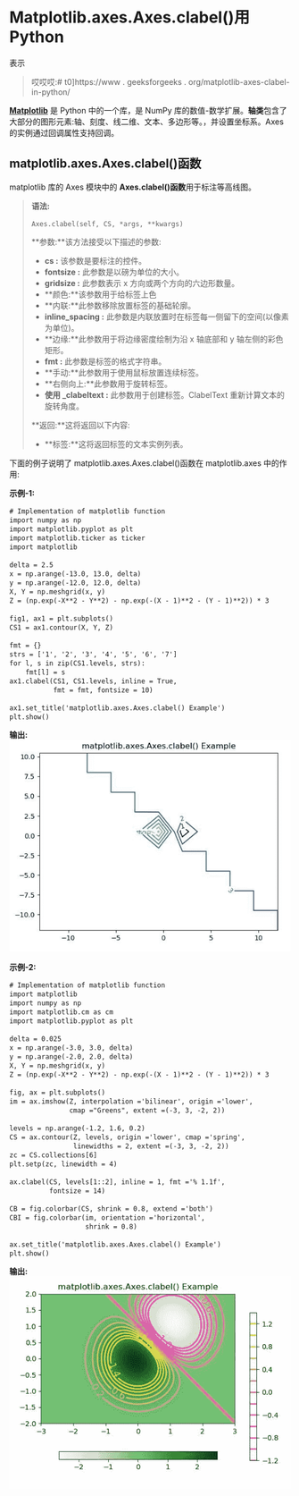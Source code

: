# Matplotlib.axes.Axes.clabel()用 Python

表示

> 哎哎哎:# t0]https://www . geeksforgeeks . org/matplotlib-axes-clabel-in-python/

**[Matplotlib](https://www.geeksforgeeks.org/python-introduction-matplotlib/)** 是 Python 中的一个库，是 NumPy 库的数值-数学扩展。**轴类**包含了大部分的图形元素:轴、刻度、线二维、文本、多边形等。，并设置坐标系。Axes 的实例通过回调属性支持回调。

## matplotlib.axes.Axes.clabel()函数

matplotlib 库的 Axes 模块中的 **Axes.clabel()函数**用于标注等高线图。

> **语法:**
> 
> ```
> Axes.clabel(self, CS, *args, **kwargs)
> ```
> 
> **参数:**该方法接受以下描述的参数:
> 
> *   **cs :** 该参数是要标注的控件。
> *   **fontsize :** 此参数是以磅为单位的大小。
> *   **gridsize :** 此参数表示 x 方向或两个方向的六边形数量。
> *   **颜色:**该参数用于给标签上色
> *   **内联:**此参数移除放置标签的基础轮廓。
> *   **inline_spacing :** 此参数是内联放置时在标签每一侧留下的空间(以像素为单位)。
> *   **边缘:**此参数用于将边缘密度绘制为沿 x 轴底部和 y 轴左侧的彩色矩形。
> *   **fmt :** 此参数是标签的格式字符串。
> *   **手动:**此参数用于使用鼠标放置连续标签。
> *   **右侧向上:**此参数用于旋转标签。
> *   **使用 _clabeltext :** 此参数用于创建标签。ClabelText 重新计算文本的旋转角度。
> 
> **返回:**这将返回以下内容:
> 
> *   **标签:**这将返回标签的文本实例列表。

下面的例子说明了 matplotlib.axes.Axes.clabel()函数在 matplotlib.axes 中的作用:

**示例-1:**

```
# Implementation of matplotlib function
import numpy as np
import matplotlib.pyplot as plt
import matplotlib.ticker as ticker
import matplotlib

delta = 2.5
x = np.arange(-13.0, 13.0, delta)
y = np.arange(-12.0, 12.0, delta)
X, Y = np.meshgrid(x, y)
Z = (np.exp(-X**2 - Y**2) - np.exp(-(X - 1)**2 - (Y - 1)**2)) * 3

fig1, ax1 = plt.subplots()
CS1 = ax1.contour(X, Y, Z)

fmt = {}
strs = ['1', '2', '3', '4', '5', '6', '7']
for l, s in zip(CS1.levels, strs):
    fmt[l] = s
ax1.clabel(CS1, CS1.levels, inline = True,
           fmt = fmt, fontsize = 10)

ax1.set_title('matplotlib.axes.Axes.clabel() Example')
plt.show()
```

**输出:**
![](img/8f9dda08cd70cc3845a95ea6c26ea6a5.png)

**示例-2:**

```
# Implementation of matplotlib function
import matplotlib
import numpy as np
import matplotlib.cm as cm
import matplotlib.pyplot as plt

delta = 0.025
x = np.arange(-3.0, 3.0, delta)
y = np.arange(-2.0, 2.0, delta)
X, Y = np.meshgrid(x, y)
Z = (np.exp(-X**2 - Y**2) - np.exp(-(X - 1)**2 - (Y - 1)**2)) * 3

fig, ax = plt.subplots()
im = ax.imshow(Z, interpolation ='bilinear', origin ='lower',
               cmap ="Greens", extent =(-3, 3, -2, 2))

levels = np.arange(-1.2, 1.6, 0.2)
CS = ax.contour(Z, levels, origin ='lower', cmap ='spring',
                linewidths = 2, extent =(-3, 3, -2, 2))
zc = CS.collections[6]
plt.setp(zc, linewidth = 4)

ax.clabel(CS, levels[1::2], inline = 1, fmt ='% 1.1f',
          fontsize = 14)

CB = fig.colorbar(CS, shrink = 0.8, extend ='both')
CBI = fig.colorbar(im, orientation ='horizontal',
                   shrink = 0.8)

ax.set_title('matplotlib.axes.Axes.clabel() Example')
plt.show()
```

**输出:**
![](img/c42d45b8f81d6d1c9884411a1e7fe5bf.png)